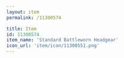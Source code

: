 ```yaml
---
layout: item
permalink: /11300574

title: Item
id: 11300574
item_name: 'Standard Battleworn Headgear'
icon_url: 'item/icon/11300551.png'
---
```

